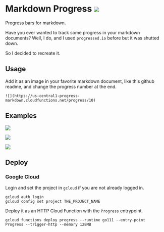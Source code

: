 # Markdown Progress ![](https://us-central1-progress-markdown.cloudfunctions.net/progress/100)

Progress bars for markdown.

Have you ever wanted to track some progress in your markdown documents?
Well, I do, and I used `progressed.io` before but it was shutted down.

So I decided to recreate it.

## Usage

Add it as an image in your favorite markdown document, like this github readme, and change the progress number at the end.

    ![](https://us-central1-progress-markdown.cloudfunctions.net/progress/10)

## Examples

![](https://us-central1-progress-markdown.cloudfunctions.net/progress/10)

![](https://us-central1-progress-markdown.cloudfunctions.net/progress/50)

![](https://us-central1-progress-markdown.cloudfunctions.net/progress/75)

## Deploy

### Google Cloud

Login and set the project in `gcloud` if you are not already logged in.

    gcloud auth login
    gcloud config set project THE_PROJECT_NAME

Deploy it as an HTTP Cloud Function with the `Progress` entrypoint.

    gcloud functions deploy progress --runtime go111 --entry-point Progress --trigger-http --memory 128MB
